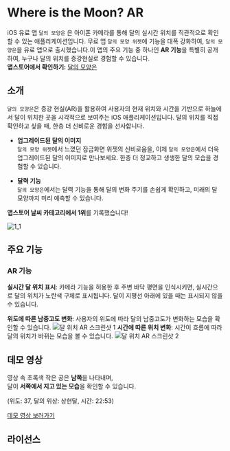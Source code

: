 # Where is the Moon? AR
iOS 유료 앱 `달의 모양은` 은 아이폰 카메라를 통해 달의 실시간 위치를 직관적으로 확인할 수 있는 애플리케이션입니다. 무료 앱 `달의 모양 위젯`에 기능을 대폭 강화하여, `달의 모양은`을 유료 앱으로 출시했습니다.이 앱의 주요 기능 중 하나인 **AR 기능**을 특별히 공개하여, 누구나 달의 위치를 증강현실로 경험할 수 있습니다.  
**앱스토어에서 확인하기:** [달의 모양은](https://apps.apple.com/kr/app/moon-shape-pro/id6450383619?l=kr)

## 소개
`달의 모양은`은 증강 현실(AR)을 활용하여 사용자의 현재 위치와 시간을 기반으로 하늘에서 달이 위치한 곳을 시각적으로 보여주는 iOS 애플리케이션입니다. 달의 위치를 직접 확인하고 싶을 때, 한층 더 신비로운 경험을 선사합니다.

- **업그레이드된 달의 이미지**  
  `달의 모양 위젯`에서 느꼈던 잠금화면 위젯의 신비로움을, 이제 `달의 모양은`에서 더욱 업그레이드된 달의 이미지로 만나보세요. 한층 더 정교하고 생생한 달의 모습을 경험할 수 있습니다.

- **달력 기능**  
  `달의 모양은`에서는 달력 기능을 통해 달의 변화 주기를 손쉽게 확인하고, 미래의 달 모양까지 미리 예측할 수 있습니다.


**앱스토어 날씨 카테고리에서 1위**를 기록했습니다!  

![1_1](https://github.com/user-attachments/assets/47010ad7-7003-44d1-b6ee-8c706b90cd2e)

## 주요 기능
### AR 기능
**실시간 달 위치 표시**: 카메라 기능을 허용한 후 주변 바닥 평면을 인식시키면, 실시간으로 달의 위치가 노란색 구체로 표시됩니다. 달이 지평선 아래에 있을 때는 표시되지 않을 수 있습니다.


  

**위도에 따른 남중고도 변화**: 사용자의 위도에 따라 달의 남중고도가 변화하는 모습을 확인할 수 있습니다.
![달 위치 AR 스크린샷 1](https://github.com/habaekk/moonAR/assets/74465964/904b78ff-ef07-4a45-8272-d8e40af79572)
**시간에 따른 위치 변화**: 시간이 흐름에 따라 달의 위치가 바뀌는 모습을 볼 수 있습니다.
![달 위치 AR 스크린샷 2](https://github.com/habaekk/Where-is-the-Moon-AR/assets/74465964/9dab262c-2fb5-4bbe-be70-33f7f7117b8c)

## 데모 영상
영상 속 초록색 작은 공은 **남쪽**을 나타내며,  
 달이 **서쪽에서 지고 있는 모습**을 확인할 수 있습니다.

  

(위도: 37, 달의 위상: 상현달, 시간: 22:53)

  

[데모 영상 보러가기](https://www.youtube.com/shorts/ytwRV9STICQ)

## 라이선스